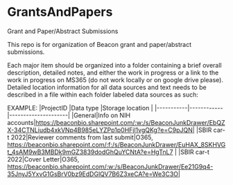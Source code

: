 # GrantsAndPapers
Grant and Paper/Abstract Submissions

This repo is for organization of Beacon grant and paper/abstract submissions.

Each major item should be organized into a folder containing a brief overall description, detailed notes, and either the work in progress or a link to the work in progress on MS365 (do not work locally or on google drive please). Detailed location information for all data sources and text needs to be described in a file within each folder labeled data sources as such:

EXAMPLE:
|ProjectID   |Data type   |Storage location     |
|-----------|------------|---------------------|
|General|Info on NIH accounts|https://beaconbio.sharepoint.com/:w:/s/BeaconJunkDrawer/EbQZX-34CTNLiudb4xkVNp4B985eLYZPp1p0HFjl1vgQKg?e=C9pJQN|
|SBIR car-t 2022|Reviewer comments from last submit|O365, https://beaconbio.sharepoint.com/:f:/s/BeaconJunkDrawer/EuHAX_8SKHVGt_4sAM9wB3MBDk9mGZ3839dodGhQuYCNtA?e=HgTnL7 |
|SBIR car-t 2022|Cover Letter|O365, https://beaconbio.sharepoint.com/:w:/s/BeaconJunkDrawer/Ee21G9q4-35JnyJ5YxvG1GsBrV0bz9EdDGlQV7B6Z3xeCA?e=We3C3O|

